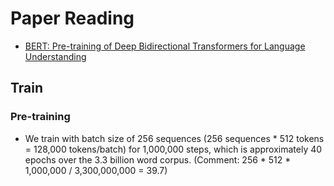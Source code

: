 # Paper Reading
- [BERT: Pre-training of Deep Bidirectional Transformers for Language Understanding](https://arxiv.org/pdf/1810.04805.pdf)
## Train
### Pre-training
- We train with batch size of 256 sequences (256 sequences * 512 tokens = 128,000 tokens/batch) for 1,000,000 steps, which is approximately 40 epochs over the 3.3 billion word corpus. (Comment: 256 * 512 * 1,000,000 / 3,300,000,000 = 39.7)
